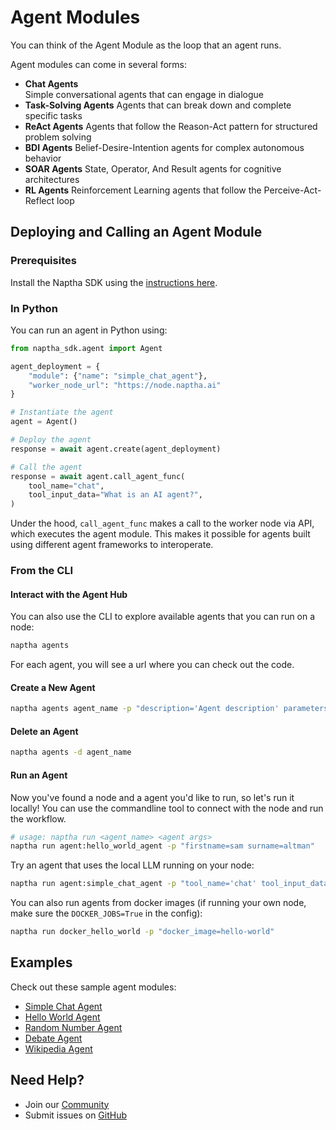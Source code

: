 # Agent Modules

You can think of the Agent Module as the loop that an agent runs.

Agent modules can come in several forms:

- **Chat Agents**  
  Simple conversational agents that can engage in dialogue
- **Task-Solving Agents** 
  Agents that can break down and complete specific tasks
- **ReAct Agents**
  Agents that follow the Reason-Act pattern for structured problem solving
- **BDI Agents**
  Belief-Desire-Intention agents for complex autonomous behavior
- **SOAR Agents**
  State, Operator, And Result agents for cognitive architectures
- **RL Agents**
  Reinforcement Learning agents that follow the Perceive-Act-Reflect loop

## Deploying and Calling an Agent Module

### Prerequisites

Install the Naptha SDK using the [instructions here](https://github.com/NapthaAI/naptha-sdk/?tab=readme-ov-file#install).

### In Python

You can run an agent in Python using:

```python
from naptha_sdk.agent import Agent

agent_deployment = {
    "module": {"name": "simple_chat_agent"},
    "worker_node_url": "https://node.naptha.ai"
}

# Instantiate the agent
agent = Agent()

# Deploy the agent
response = await agent.create(agent_deployment)

# Call the agent
response = await agent.call_agent_func(
    tool_name="chat", 
    tool_input_data="What is an AI agent?", 
)
```

Under the hood, `call_agent_func` makes a call to the worker node via API, which executes the agent module. This makes it possible for agents built using different agent frameworks to interoperate.

### From the CLI

#### Interact with the Agent Hub

You can also use the CLI to explore available agents that you can run on a node:

```bash
naptha agents
```

For each agent, you will see a url where you can check out the code.

#### Create a New Agent

```bash
naptha agents agent_name -p "description='Agent description' parameters='{tool_name: str, tool_input_data: str}' module_url='ipfs://QmNer9SRKmJPv4Ae3vdVYo6eFjPcyJ8uZ2rRSYd3koT6jg'" 
```

#### Delete an Agent

```bash
naptha agents -d agent_name
```

#### Run an Agent

Now you've found a node and a agent you'd like to run, so let's run it locally! You can use the commandline tool to connect with the node and run the workflow. 

```bash
# usage: naptha run <agent_name> <agent args>
naptha run agent:hello_world_agent -p "firstname=sam surname=altman"
```

Try an agent that uses the local LLM running on your node:

```bash
naptha run agent:simple_chat_agent -p "tool_name='chat' tool_input_data='what is an ai agent?'"
```

You can also run agents from docker images (if running your own node, make sure the `DOCKER_JOBS=True` in the config):

```bash
naptha run docker_hello_world -p "docker_image=hello-world"
```

## Examples

Check out these sample agent modules:
- [Simple Chat Agent](https://github.com/NapthaAI/simple_chat_agent)
- [Hello World Agent](https://github.com/NapthaAI/hello_world_agent)
- [Random Number Agent](https://github.com/NapthaAI/random_number_agent)
- [Debate Agent](https://github.com/NapthaAI/debate_agent)
- [Wikipedia Agent](https://github.com/NapthaAI/wikipedia_agent)

## Need Help?
- Join our [Community](https://naptha.ai/naptha-community)
- Submit issues on [GitHub](https://github.com/NapthaAI)